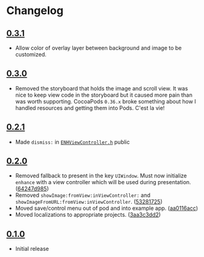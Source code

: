 # Changelog

## [0.3.1](https://github.com/amco/enhance/releases/tag/0.3.1)

* Allow color of overlay layer between background and image to be customized.

## [0.3.0](https://github.com/amco/enhance/releases/tag/0.3.0)

* Removed the storyboard that holds the image and scroll view. It was nice to keep view code in the storyboard but it caused more pain than was worth supporting. CocoaPods `0.36.x` broke something about how I handled resources and getting them into Pods. C'est la vie!

## [0.2.1](https://github.com/amco/enhance/releases/tag/0.2.1)

* Made `dismiss:` in [`ENHViewController.h`](https://github.com/amco/enhance/blob/653b817edd0d4ab623455dd503a52d3d4249062e/Pod/Classes/ENHViewController.h#L145) public

## [0.2.0](https://github.com/amco/enhance/releases/tag/0.2.0)

* Removed fallback to present in the key `UIWindow`. Must now initialize `enhance` with a view controller which will be used during presentation. ([64247d985](https://github.com/amco/enhance/commit/64247d9855448d39274651f7ea42863ba8b1bf56))
* Removed `showImage:fromView:inViewController:` and `showImageFromURL:fromView:inViewController`. ([53281725](https://github.com/amco/enhance/commit/5328172584614496c42b1b8141f1005df58cbbcc))
* Moved save/control menu out of pod and into example app. ([aa0116acc](https://github.com/amco/enhance/commit/aa0116accaabf31f111bebcd55db2c4ce2f67c37))
* Moved localizations to appropriate projects.
 ([3aa3c3dd2](https://github.com/amco/enhance/commit/3aa3c3dd2b11885108684876d20d01de711d2ea0))

## [0.1.0](https://github.com/amco/enhance/releases/tag/0.1.0)

* Initial release
